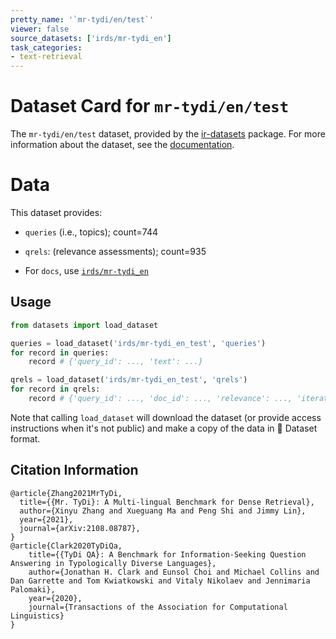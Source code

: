 ```yaml
---
pretty_name: '`mr-tydi/en/test`'
viewer: false
source_datasets: ['irds/mr-tydi_en']
task_categories:
- text-retrieval
---
```


# Dataset Card for `mr-tydi/en/test`

The `mr-tydi/en/test` dataset, provided by the [ir-datasets](https://ir-datasets.com/) package.
For more information about the dataset, see the [documentation](https://ir-datasets.com/mr-tydi#mr-tydi/en/test).

# Data

This dataset provides:
 - `queries` (i.e., topics); count=744
 - `qrels`: (relevance assessments); count=935

 - For `docs`, use [`irds/mr-tydi_en`](https://huggingface.co/datasets/irds/mr-tydi_en)

## Usage

```python
from datasets import load_dataset

queries = load_dataset('irds/mr-tydi_en_test', 'queries')
for record in queries:
    record # {'query_id': ..., 'text': ...}

qrels = load_dataset('irds/mr-tydi_en_test', 'qrels')
for record in qrels:
    record # {'query_id': ..., 'doc_id': ..., 'relevance': ..., 'iteration': ...}

```

Note that calling `load_dataset` will download the dataset (or provide access instructions when it's not public) and make a copy of the
data in 🤗 Dataset format.

## Citation Information

```
@article{Zhang2021MrTyDi,
  title={{Mr. TyDi}: A Multi-lingual Benchmark for Dense Retrieval}, 
  author={Xinyu Zhang and Xueguang Ma and Peng Shi and Jimmy Lin},
  year={2021},
  journal={arXiv:2108.08787},
}
@article{Clark2020TyDiQa,
    title={{TyDi QA}: A Benchmark for Information-Seeking Question Answering in Typologically Diverse Languages},
    author={Jonathan H. Clark and Eunsol Choi and Michael Collins and Dan Garrette and Tom Kwiatkowski and Vitaly Nikolaev and Jennimaria Palomaki},
    year={2020},
    journal={Transactions of the Association for Computational Linguistics}
}
```
